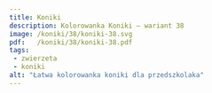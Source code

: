 ```yaml
---
title: Koniki
description: Kolorowanka Koniki – wariant 38
image: /koniki/38/koniki-38.svg
pdf:   /koniki/38/koniki-38.pdf
tags:
 - zwierzeta
 - koniki
alt: "Łatwa kolorowanka koniki dla przedszkolaka"
---
```

